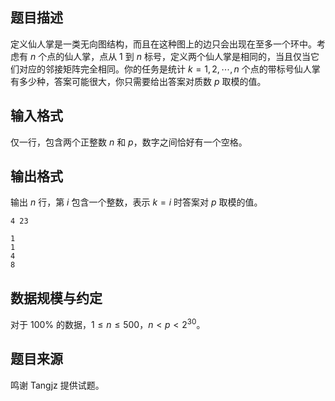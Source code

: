 ## 题目描述

定义仙人掌是一类无向图结构，而且在这种图上的边只会出现在至多一个环中。考虑有 $n$ 个点的仙人掌，点从 $1$ 到 $n$ 标号，定义两个仙人掌是相同的，当且仅当它们对应的邻接矩阵完全相同。你的任务是统计 $k=1,2,\cdots,n$ 个点的带标号仙人掌有多少种，答案可能很大，你只需要给出答案对质数 $p$ 取模的值。

## 输入格式

仅一行，包含两个正整数 $n$ 和 $p$，数字之间恰好有一个空格。

## 输出格式

输出 $n$ 行，第 $i$ 包含一个整数，表示 $k=i$ 时答案对 $p$ 取模的值。


```input1
4 23
```

```output1
1
1
4
8
```

## 数据规模与约定

对于 $100\%$ 的数据，$1\le n\le500$，$n<p<2^{30}$。

## 题目来源

鸣谢 Tangjz 提供试题。
